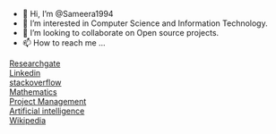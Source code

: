 - 👋 Hi, I’m @Sameera1994
- 👀 I’m interested in Computer Science and Information Technology.
- 💞️ I’m looking to collaborate on Open source projects.
- 📫 How to reach me ...

<a href="https://www.researchgate.net/profile/Sameera-Lakshitha">Researchgate</a></br>
<a href="https://www.linkedin.com/in/w-g-sameera-lakshitha/">Linkedin</a></br>
<a href="https://stackoverflow.com/users/7281091/sameera-lakshitha">stackoverflow</a></br>
<a href="https://math.stackexchange.com/users/422281/sameera-lakshitha">Mathematics</a></br>
<a href="https://pm.stackexchange.com/users/34468/sameera-lakshitha">Project Management</a></br>
<a href="https://pm.stackexchange.com/users/34468/sameera-lakshitha">Artificial intelligence</a></br>
<a href="https://si.wikipedia.org/wiki/%E0%B6%B4%E0%B6%BB%E0%B7%92%E0%B7%81%E0%B7%93%E0%B6%BD%E0%B6%9A:Sameera94">Wikipedia</a> 


<!---
Sameera1994/Sameera1994 is a ✨ special ✨ repository because its `README.md` (this file) appears on your GitHub profile.
You can click the Preview link to take a look at your changes.
--->
